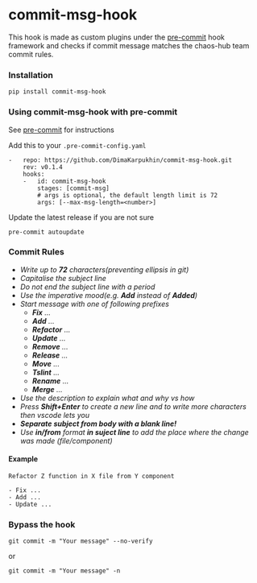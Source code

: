 # commit-msg-hook
This hook is made as custom plugins under the [pre-commit](https://pre-commit.com/) hook framework and checks if commit message matches the chaos-hub team commit rules.

### Installation 
```
pip install commit-msg-hook
```
### Using commit-msg-hook with pre-commit 

See [pre-commit](https://pre-commit.com/) for instructions

Add this to your ```.pre-commit-config.yaml```
```
-   repo: https://github.com/DimaKarpukhin/commit-msg-hook.git
    rev: v0.1.4
    hooks:
    -   id: commit-msg-hook
        stages: [commit-msg]
        # args is optional, the default length limit is 72
        args: [--max-msg-length=<number>]
 ```   
 Update the latest release if you are not sure
  ```
  pre-commit autoupdate
  ```
 ### Commit Rules

* _Write up to **72** characters(preventing ellipsis in git)_
* _Capitalise the subject line_
* _Do not end the subject line with a period_
* _Use the imperative mood(e.g. **Add** instead of **Added**)_
* _Start message with one of following prefixes_
  - _**Fix** ..._
  - _**Add** ..._
  - _**Refactor** ..._
  - _**Update** ..._
  - _**Remove** ..._
  - _**Release** ..._
  - _**Move** ..._ 
  - _**Tslint** ..._
  - _**Rename** ..._
  - _**Merge** ..._
* _Use the description to explain what and why vs how_
* _Press **Shift+Enter** to create a new line and to write more characters then vscode lets you_
* _**Separate subject from body with a blank line!**_
* _Use **in/from** format **in suject line** to add the place where the change was made (file/component)_


#### Example
```
Refactor Z function in X file from Y component

- Fix ...
- Add ...
- Update ...
 ```
 ### Bypass the hook
```
git commit -m "Your message" --no-verify
``` 
or
```
git commit -m "Your message" -n
```
